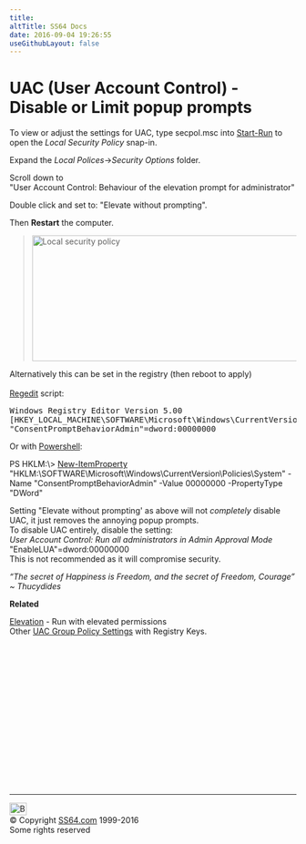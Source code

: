 ```yaml
---
title:
altTitle: SS64 Docs
date: 2016-09-04 19:26:55
useGithubLayout: false
---
```

<!-- #BeginLibraryItem "/Library/head_ntsyntax.lbi" --><!-- #EndLibraryItem --><h1>UAC (User Account Control) - Disable or Limit popup prompts</h1>
<p>To view or adjust the settings for UAC, type <span class="code">secpol.msc</span> into <a href="run.html">Start-Run</a> to open the <i>Local Security Policy </i>snap-in.</p>
<p> Expand the <i>Local Polices</i>→<i>Security Options</i> folder.</p>
<p> Scroll down to <br>
"User Account Control: Behaviour of the elevation prompt for administrator"</p>
<p>Double click and set to: "<span class="code">Elevate without prompting</span>".</p>
<p> Then <b>Restart</b> the computer.</p>
<blockquote>
<p><img src="uac.jpg" alt="Local security policy" width="755" height="221"></p>
</blockquote>
<p>Alternatively this can be set in the registry (then reboot to apply) <br>
<br>
<a href="regedit.html">Regedit</a> script:</p>
<pre>Windows Registry Editor Version 5.00
[HKEY_LOCAL_MACHINE\SOFTWARE\Microsoft\Windows\CurrentVersion\Policies\System]
"ConsentPromptBehaviorAdmin"=dword:00000000</pre>
<p> Or with <a href="../ps/index.html">Powershell</a>:
</p><p class="code">PS HKLM:\&gt; <a href="../ps/new-itemproperty.html">New-ItemProperty</a> "HKLM:\SOFTWARE\Microsoft\Windows\CurrentVersion\Policies\System" -Name "ConsentPromptBehaviorAdmin" -Value 00000000 -PropertyType "DWord" 
</p><p>Setting "Elevate without prompting' as above will not <i>completely </i>disable UAC, it just removes the annoying popup prompts.<br>
To  disable UAC entirely, disable the setting:<br>
<i>User Account Control: Run all administrators in Admin Approval Mode </i><br>
<span class="code">"EnableLUA"=dword:00000000</span><br>
This is not recommended as it will compromise security. </p>
<p class="quote"><i>“The secret of Happiness is Freedom, and the secret of Freedom, Courage” ~ Thucydides</i></p>
<p><b>Related</b>
</p><p><a href="syntax-elevate.html">Elevation</a> - Run with elevated permissions<b><br>
</b>Other <a href="http://technet.microsoft.com/en-us/library/dd835564%28WS.10%29.aspx">UAC Group Policy Settings</a> with Registry Keys.<!-- #BeginLibraryItem "/Library/foot_nt.lbi" --></p><p><script async="" src="//pagead2.googlesyndication.com/pagead/js/adsbygoogle.js"></script>
<!-- windows300 -->
<ins class="adsbygoogle" style="display:inline-block;width:300px;height:250px" data-ad-client="ca-pub-6140977852749469" data-ad-slot="7649547908"></ins>
<script>
(adsbygoogle = window.adsbygoogle || []).push({});
</script></p>
<hr>
<div id="bl" class="footer"><a href="#"><img src="../images/top.png" width="30" height="22" alt="Back to the Top"></a></div>
<div id="br" class="footer, tagline">© Copyright <a href="http://ss64.com/">SS64.com</a> 1999-2016<br>
Some rights reserved</div><!-- #EndLibraryItem -->

